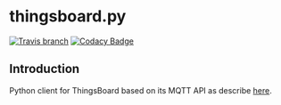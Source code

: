 # thingsboard.py
[![Travis branch](https://img.shields.io/travis/com/I1820/thingsboard.py/master.svg?style=flat-square)](https://travis-ci.com/I1820/thingsboard.py)
[![Codacy Badge](https://api.codacy.com/project/badge/Grade/fe9c36f50ab345069a6219df0fba83e3)](https://www.codacy.com/app/i1820/thingsboard.py?utm_source=github.com&amp;utm_medium=referral&amp;utm_content=I1820/thingsboard.py&amp;utm_campaign=Badge_Grade)

## Introduction
Python client for ThingsBoard based on its MQTT API as describe [here](https://thingsboard.io/docs/reference/mqtt-api/).
